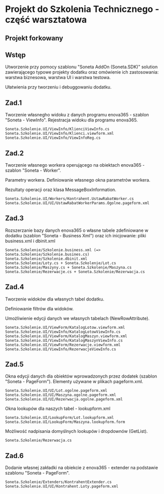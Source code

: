 # Projekt do Szkolenia Technicznego - część warsztatowa
## Projekt forkowany

## Wstęp

Utworzenie przy pomocy szablonu "Soneta AddOn (Soneta.SDK)" solution zawierającego typowe projekty dodatku oraz omówienie ich zastosowania: warstwa biznesowa, warstwa UI i warstwa testowa.

Ułatwienia przy tworzeniu i debuggowaniu dodatku. 

## Zad.1

Tworzenie własnegho widoku z danych  programu enova365 - szablon "Soneta - ViewInfo". Rejestracja widoku dla programu enova365.

    Soneta.Szkolenie.UI/ViewInfo/KlienciViewInfo.cs
    Soneta.Szkolenie.UI/ViewInfo/Klienci.viewform.xml
    Soneta.Szkolenie.UI/ViewInfo/ViewInfoReg.cs

## Zad.2

Tworzenie własnego workera operującego na obiektach enova365 - szablon "Soneta - Worker".

Parametry workera. Definiowanie własnego okna parametrów workera.

Rezultaty operacji oraz klasa MessageBoxInformation.

    Soneta.Szkolenie.UI/Workers/Kontrahent.UstawRabatWorker.cs
    Soneta.Szkolenie.UI/UI/UstawRabatWorkerParams.Ogolne.pageform.xml

## Zad.3

Rozszerzanie bazy danych enova365 o własne tabele zdefiniowane w dodatku (szablon "Soneta - Business Xml") oraz ich inicjowanie: pliki business.xml i dbinit.xml

    Soneta.Szkolenie/Szkolenie.business.xml (=> Soneta.Szkolenie/Szkolenie.busines.cs)
    Soneta.Szkolenie/Szkolenie.dbinit.xml
    Soneta.Szkolenie/Loty.cs + Soneta.Szkolenie/Lot.cs
    Soneta.Szkolenie/Maszyny.cs + Soneta.Szkolenie/Maszyna.cs
    Soneta.Szkolenie/Rezerwacje.cs + Soneta.Szkolenie/Rezerwacja.cs

## Zad.4

Tworzenie widoków dla własnych tabel dodatku.

Definiowanie filtrów dla widoków.

Umożliwienie edycji danych we własnych tabelach (NewRowAttribute).

    Soneta.Szkolenie.UI/ViewForm/KatalogLotow.viewform.xml
    Soneta.Szkolenie.UI/ViewInfo/KatalogLotowViewInfo.cs
    Soneta.Szkolenie.UI/ViewForm/KatalogMaszyn.viewform.xml
    Soneta.Szkolenie.UI/ViewInfo/KatalogMaszynViewInfo.cs
    Soneta.Szkolenie.UI/ViewForm/Rezerwacje.viewform.xml
    Soneta.Szkolenie.UI/ViewInfo/RezerwacjeViewInfo.cs

## Zad.5

Okna edycji danych dla obiektów wprowadzonych przez dodatek (szablon "Soneta - PageForm"). Elementy używane w plikach pageform.xml.

    Soneta.Szkolenie.UI/UI/Lot.ogolne.pageform.xml
    Soneta.Szkolenie.UI/UI/Maszyna.ogolne.pageform.xml
    Soneta.Szkolenie.UI/UI/Rezerwacja.ogolne.pageform.xml

Okna lookupów dla naszych tabel - lookupform.xml

    Soneta.Szkolenie.UI/LookupForm/Lot.lookupform.xml
    Soneta.Szkolenie.UI/LookupForm/Maszyna.lookupform.form

Możliwość nadpisania domyślnych lookupów i dropdownów (GetList).

    Soneta.Szkolenie/Rezerwacja.cs

## Zad.6

Dodanie własnej zakładki na obiekcie z enova365 - extender na podstawie szablonu "Soneta - PageForm".

    Soneta.Szkolenie/Extenders/KontrahentExtender.cs
    Soneta.Szkolenie.UI/UI/Kontrahent.Loty.pageform.xml
    